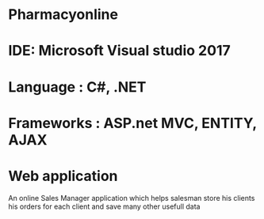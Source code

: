 # Pharmacyonline
# IDE: Microsoft Visual studio 2017
# Language : C#, .NET
# Frameworks : ASP.net MVC, ENTITY, AJAX
# Web application

An online Sales Manager application which helps salesman store his clients his orders for each client 
and save many other usefull data
